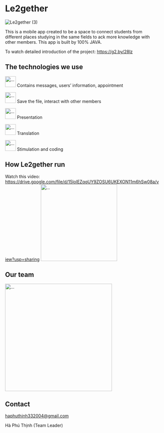 # Le2gether
![Le2gether (3)](https://user-images.githubusercontent.com/114353003/226171916-3bf52a53-5a25-47e7-b361-6c8d27f2def6.png)

This is a mobile app created to be a space to connect students from different places studying in the same fields to ack more knowledge with other members. This app is built by 100% JAVA.

To watch detailed introduction of the project: <https://g2.by/28lz>
## The technologies we use
<img src="https://user-images.githubusercontent.com/114353003/226171780-f5719bea-f922-42f3-a774-332852468d97.png" alt ="..." width = "35">    Contains messages, users’ information, appointment

<img src="https://user-images.githubusercontent.com/114353003/226172208-7e129d41-9743-4cfc-8fa0-fdbd4d8303d4.png" alt ="..." width = "35">     Save the file, interact with other members

<img src="https://user-images.githubusercontent.com/114353003/226172358-501e0dba-673a-4f28-b298-1b0ecb44c588.png" alt ="..." width = "35">     Presentation

<img src="https://user-images.githubusercontent.com/114353003/226172404-db4f81ab-30ee-47b5-81a5-1837b6d75d82.png" alt ="..." width = "35">     Translation

<img src="https://upload.wikimedia.org/wikipedia/commons/thumb/d/d7/Google_Translate_logo.svg/2048px-Google_Translate_logo.svg.png" alt ="..." width = "35">     Stimulation and coding

## How Le2gether run
Watch this video: https://drive.google.com/file/d/15lolEZqqUY9ZOSU6UKEXON11m6hSw08a/view?usp=sharing
<img src="https://user-images.githubusercontent.com/114353003/226172814-312a520d-890f-4a5e-8d81-ce77cd30f106.png" alt ="..." width = "250">

## Our team
<img src="https://user-images.githubusercontent.com/114353003/226173115-394a30a1-c2d3-4e92-ba6f-5ceeceaebea6.png" alt ="..." width = "350">    

## Contact
haphuthinh332004@gmail.com

Hà Phú Thịnh (Team Leader)
